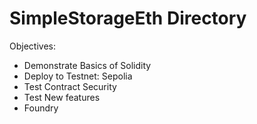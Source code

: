 # SimpleStorageEth Directory

Objectives: 
- Demonstrate Basics of Solidity
- Deploy to Testnet: Sepolia
- Test Contract Security
- Test New features
- Foundry
